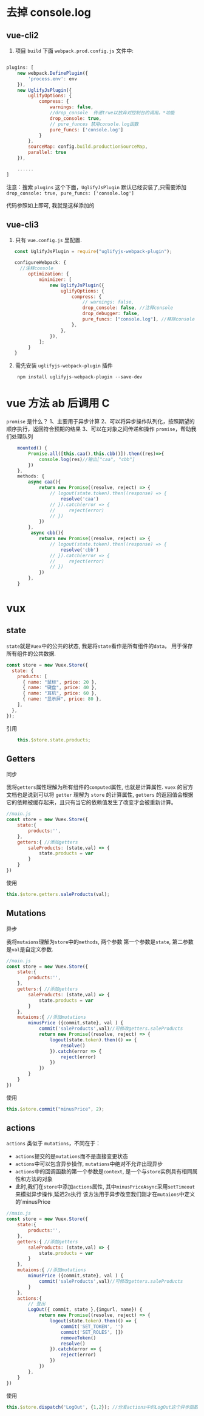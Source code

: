 # 去掉 console.log

<!-- 运行 -->

## vue-cli2

1.  项目 `build` 下面 `webpack.prod.config.js` 文件中:

```javascript

plugins: [
    new webpack.DefinePlugin({
      	'process.env': env
    }),
    new UglifyJsPlugin({
		uglifyOptions: {
			compress: {
				warnings: false,
				//drop_console  传递true以放弃对控制台的调用。*功能
				drop_console: true,
				// pure_funces 禁用console.log函数
				pure_funcs: ['console.log']
			}
		},
		sourceMap: config.build.productionSourceMap,
		parallel: true
    }),

    ......
]
```

注意：搜索 `plugins` 这个下面，`UglifyJsPlugin` 默认已经安装了,只需要添加 `drop_console: true, pure_funcs: ['console.log']`

代码参照如上即可, 我就是这样添加的

## vue-cli3

1. 只有 `vue.config.js` 里配置.

```javascript
   const UglifyJsPlugin = require("uglifyjs-webpack-plugin");

   configureWebpack: {
     //注释console
		optimization: {
			minimizer: [
				new UglifyJsPlugin({
					uglifyOptions: {
						compress: {
							// warnings: false,
							drop_console: false, //注释console
							drop_debugger: false,
							pure_funcs: ["console.log"], //移除console
						},
					},
				}),
			];
		}
   }
```

2. 需先安装 `uglifyjs-webpack-plugin` 插件

```javascript
   	npm install uglifyjs-webpack-plugin --save-dev
```

# vue 方法 ab 后调用 C

`promise` 是什么？
1、主要用于异步计算
2、可以将异步操作队列化，按照期望的顺序执行，返回符合预期的结果
3、可以在对象之间传递和操作 `promise`，帮助我们处理队列

```javascript
	mounted() {
        Promise.all([this.caa(),this.cbb()]).then((res)=>{
            console.log(res)//输出["caa", "cbb"]
        })
    },
    methods: {
        async caa(){
            return new Promise((resolve, reject) => {
                // logout(state.token).then((response) => {
                    resolve('caa')
                // }).catch(error => {
                //     reject(error)
                // })
            })
        },
         async cbb(){
            return new Promise((resolve, reject) => {
                // logout(state.token).then((response) => {
                    resolve('cbb')
                // }).catch(error => {
                //     reject(error)
                // })
            })
        },
    }
```

# vux

## state

`state`就是`Vuex`中的公共的状态, 我是将`state`看作是所有组件的`data`， 用于保存所有组件的公共数据.

```javascript
const store = new Vuex.Store({
  state: {
    products: [
      { name: "鼠标", price: 20 },
      { name: "键盘", price: 40 },
      { name: "耳机", price: 60 },
      { name: "显示屏", price: 80 },
    ],
  },
});
```

引用

```javascript
	this.$store.state.products;
```

## **Getters**

同步

我将`getters`属性理解为所有组件的`computed`属性, 也就是计算属性. `vuex` 的官方文档也是说到可以将 `getter` 理解为 `store` 的计算属性, `getters` 的返回值会根据它的依赖被缓存起来，且只有当它的依赖值发生了改变才会被重新计算。

```javascript
//main.js
const store = new Vuex.Store({
	state:{
		products:'',
	},
	getters:{ //添加getters
		saleProducts: (state,val) => {
			state.products = var
		}
	}
})
```

使用

```javascript
this.$store.getters.saleProducts(val);
```

## **Mutations**

异步

我将`mutaions`理解为`store`中的`methods`, 两个参数 第一个参数是`state`, 第二参数是`val`是自定义参数.

```javascript
//main.js
const store = new Vuex.Store({
	state:{
		products:'',
	},
	getters:{ //添加getters
		saleProducts: (state,val) => {
			state.products = var
		}
	},
    mutaions:{ //添加mutations
        minusPrice ({commit,state}, val ) {
			commit('saleProducts',val)//可修改getters.saleProducts
			return new Promise((resolve, reject) => {
				logout(state.token).then(() => {
					resolve()
				}).catch(error => {
					reject(error)
				})
			})
        }
  	}
})
```

使用

```javascript
this.$store.commit("minusPrice", 2);
```

## actions

`actions` 类似于 `mutations`，不同在于：

- `actions`提交的是`mutations`而不是直接变更状态
- `actions`中可以包含异步操作, `mutations`中绝对不允许出现异步
- `actions`中的回调函数的第一个参数是`context`, 是一个与`store`实例具有相同属性和方法的对象
- 此时,我们在`store`中添加`actions`属性, 其中`minusPriceAsync`采用`setTimeout`来模拟异步操作,延迟2s执行 该方法用于异步改变我们刚才在`mutaions`中定义的`minusPrice

```javascript
//main.js
const store = new Vuex.Store({
	state:{
		products:'',
	},
	getters:{ //添加getters
		saleProducts: (state,val) => {
			state.products = var
		}
	},
    mutaions:{ //添加mutations
        minusPrice ({commit,state}, val ) {
			commit('saleProducts',val)//可修改getters.saleProducts
        }
  	},
  	actions:{
  	    // 登出
        LogOut({ commit, state },{imgurl, name}) {
            return new Promise((resolve, reject) => {
                logout(state.token).then(() => {
                    commit('SET_TOKEN', '')
                    commit('SET_ROLES', [])
                    removeToken()
                    resolve()
                }).catch(error => {
                    reject(error)
                })
            })
        },
  	}
})
```

使用

```javascript
this.$store.dispatch('LogOut', {1,2}); //分发actions中的LogOut这个异步函数
```

